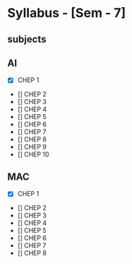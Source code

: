 # Syllabus - [Sem - 7]

## subjects

## AI
- [x] CHEP 1 
- [] CHEP 2 
- [] CHEP 3 
- [] CHEP 4 
- [] CHEP 5 
- [] CHEP 6 
- [] CHEP 7 
- [] CHEP 8 
- [] CHEP 9 
- [] CHEP 10 

## MAC
- [x] CHEP 1
- [] CHEP 2
- [] CHEP 3
- [] CHEP 4
- [] CHEP 5
- [] CHEP 6
- [] CHEP 7
- [] CHEP 8
